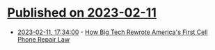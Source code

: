 # [Published on 2023-02-11](index.md)

* [2023-02-11, 17:34:00](https://apple.slashdot.org/story/23/02/11/0426247/how-big-tech-rewrote-americas-first-cell-phone-repair-law?utm_source=rss1.0mainlinkanon&utm_medium=feed) - [How Big Tech Rewrote America's First Cell Phone Repair Law](https://apple.slashdot.org/story/23/02/11/0426247/how-big-tech-rewrote-americas-first-cell-phone-repair-law?utm_source=rss1.0mainlinkanon&utm_medium=feed)
